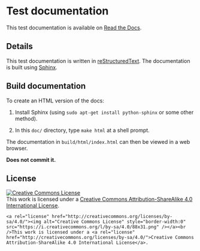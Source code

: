 # Test documentation

This test documentation is available on [Read the Docs](http://padocc-engine.readthedocs.org/).


## Details

This test documentation is written in [reStructuredText](http://docutils.sourceforge.net/rst.html).
The documentation is built using [Sphinx](http://sphinx-doc.org/).


## Build documentation

To create an HTML version of the docs:

1. Install Sphinx (using `sudo apt-get install python-sphinx` or some other method).

2. In this `doc/` directory, type `make html` at a shell prompt.

The documentation in `build/html/index.html` can then be viewed in a web browser.

**Does not commit it.**


## License

<a rel="license" href="http://creativecommons.org/licenses/by-sa/4.0/"><img alt="Creative Commons License" style="border-width:0" src="https://i.creativecommons.org/l/by-sa/4.0/88x31.png" /></a><br />This work is licensed under a <a rel="license" href="http://creativecommons.org/licenses/by-sa/4.0/">Creative Commons Attribution-ShareAlike 4.0 International License</a>.

```
<a rel="license" href="http://creativecommons.org/licenses/by-sa/4.0/"><img alt="Creative Commons License" style="border-width:0" src="https://i.creativecommons.org/l/by-sa/4.0/88x31.png" /></a><br />This work is licensed under a <a rel="license" href="http://creativecommons.org/licenses/by-sa/4.0/">Creative Commons Attribution-ShareAlike 4.0 International License</a>.
```
